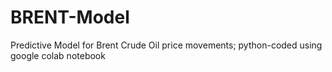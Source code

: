 # BRENT-Model
Predictive Model for Brent Crude Oil price movements; python-coded using google colab notebook
